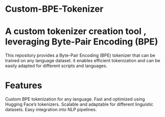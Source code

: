 # Custom-BPE-Tokenizer
# A custom tokenizer creation tool , leveraging Byte-Pair Encoding (BPE)

This repository provides a Byte-Pair Encoding (BPE) tokenizer that can be trained on any language dataset. it enables efficient tokenization and can be easily adapted for different scripts and languages.

# Features
Custom BPE tokenization for any language.
Fast and optimized using Hugging Face’s tokenizers.
Scalable and adaptable for different linguistic datasets.
Easy integration into NLP pipelines.
